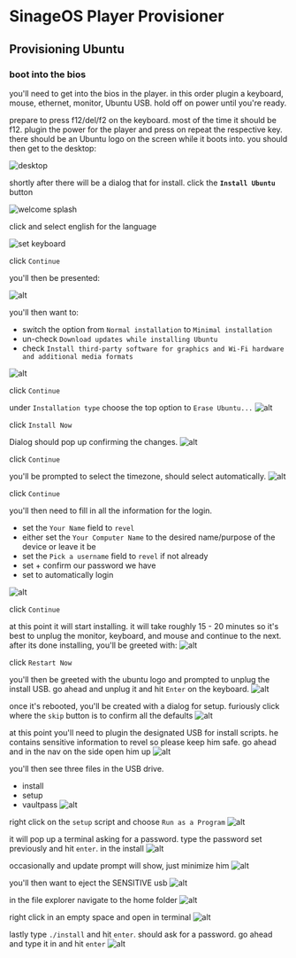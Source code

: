 # SinageOS Player Provisioner

## Provisioning Ubuntu

### boot into the bios

you'll need to get into the bios in the player.
in this order plugin a keyboard, mouse, ethernet, monitor, Ubuntu USB.
hold off on power until you're ready.

prepare to press f12/del/f2 on the keyboard. most of the time it should be f12.
plugin the power for the player and press on repeat the respective key. there should be an
Ubuntu logo on the screen while it boots into. you should then get to the desktop:

![desktop](docs/images/IMG_6831.JPG)

shortly after there will be a dialog that for install. click the
**`Install Ubuntu`** button

![welcome splash](docs/images/IMG_6832.JPG)

click and select english for the language

![set keyboard](docs/images/IMG_6833.JPG)

click `Continue`

you'll then be presented:

![alt](docs/images/IMG_6834.JPG)

you'll then want to:

- switch the option from `Normal installation` to `Minimal installation`
- un-check `Download updates while installing Ubuntu`
- check `Install third-party software for graphics and Wi-Fi hardware and additional media formats`

![alt](docs/images/IMG_6835.JPG)

click `Continue`

under `Installation type` choose the top option to `Erase Ubuntu...`
![alt](docs/images/IMG_6836.JPG)

click `Install Now`

Dialog should pop up confirming the changes.
![alt](docs/images/IMG_6837.JPG)

click `Continue`

you'll be prompted to select the timezone, should select automatically.
![alt](docs/images/IMG_6838.JPG)

click `Continue`

you'll then need to fill in all the information for the login.

- set the `Your Name` field to `revel`
- either set the `Your Computer Name` to the desired name/purpose of the device or leave it be
- set the `Pick a username` field to `revel` if not already
- set + confirm our password we have
- set to automatically login

![alt](docs/images/IMG_6839.JPG)

click `Continue`

at this point it will start installing. it will take roughly 15 - 20 minutes
so it's best to unplug the monitor, keyboard, and mouse and continue to the next.
after its done installing, you'll be greeted with:
![alt](docs/images/IMG_6840.JPG)

click `Restart Now`

you'll then be greeted with the ubuntu logo and  prompted to unplug the install USB.
go ahead and unplug it and hit `Enter` on the keyboard.
![alt](docs/images/IMG_6841.JPG)

once it's rebooted, you'll be created with a dialog for setup. furiously click where the `skip` button is
to confirm all the defaults
![alt](docs/images/IMG_6842.JPG)

at this point you'll need to plugin the designated USB for install scripts. he contains sensitive information
to revel so please keep him safe. go ahead and in the nav on the side open him up
![alt](docs/images/IMG_6843.JPG)

you'll then see three files in the USB drive.

- install
- setup
- vaultpass
  ![alt](docs/images/IMG_6844.JPG)

right click on the `setup` script and choose `Run as a Program`
![alt](docs/images/IMG_6845.JPG)

it will pop up a terminal asking for a password. type the password set previously and hit `enter`.
in the install
![alt](docs/images/IMG_6846.JPG)

occasionally and update prompt will show, just minimize him
![alt](docs/images/IMG_6847.JPG)

you'll then want to eject the SENSITIVE usb
![alt](docs/images/IMG_6848.JPG)

in the file explorer navigate to the home folder
![alt](docs/images/IMG_6849.JPG)

right click in an empty space and open in terminal
![alt](docs/images/IMG_6850.JPG)

lastly type `./install` and hit `enter`. should ask for a password.
go ahead and type it in and hit `enter`
![alt](docs/images/IMG_6851.JPG)
